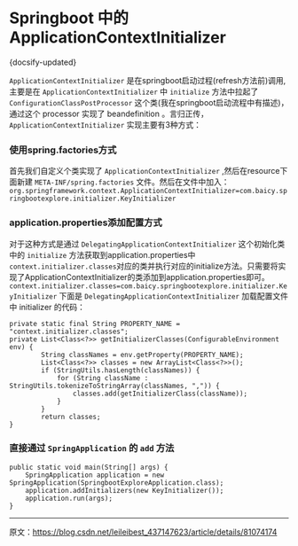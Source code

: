 # Springboot 中的 ApplicationContextInitializer
{docsify-updated}


`ApplicationContextInitializer` 是在springboot启动过程(refresh方法前)调用,主要是在 `ApplicationContextInitializer` 中 `initialize` 方法中拉起了 `ConfigurationClassPostProcessor` 这个类(我在springboot启动流程中有描述)，通过这个 processor 实现了 beandefinition 。言归正传， `ApplicationContextInitializer` 实现主要有3种方式：

### 使用spring.factories方式
首先我们自定义个类实现了 `ApplicationContextInitializer` ,然后在resource下面新建 `META-INF/spring.factories` 文件。然后在文件中加入：
`org.springframework.context.ApplicationContextInitializer=com.baicy.springbootexplore.initializer.KeyInitializer`

### application.properties添加配置方式
对于这种方式是通过 `DelegatingApplicationContextInitializer` 这个初始化类中的 `initialize` 方法获取到application.properties中`context.initializer.classes`对应的类并执行对应的initialize方法。只需要将实现了ApplicationContextInitializer的类添加到application.properties即可。
`context.initializer.classes=com.baicy.springbootexplore.initializer.KeyInitializer`
下面是 `DelegatingApplicationContextInitializer` 加载配置文件中 initializer 的代码：
```
private static final String PROPERTY_NAME = "context.initializer.classes";
private List<Class<?>> getInitializerClasses(ConfigurableEnvironment env) {
		String classNames = env.getProperty(PROPERTY_NAME);
		List<Class<?>> classes = new ArrayList<Class<?>>();
		if (StringUtils.hasLength(classNames)) {
			for (String className : StringUtils.tokenizeToStringArray(classNames, ",")) {
				classes.add(getInitializerClass(className));
			}
		}
		return classes;
}
```

### 直接通过 `SpringApplication` 的 `add` 方法
```
public static void main(String[] args) {
    SpringApplication application = new SpringApplication(SpringbootExploreApplication.class);
    application.addInitializers(new KeyInitializer());
    application.run(args);
}
```
--------------------- 
原文：https://blog.csdn.net/leileibest_437147623/article/details/81074174 
